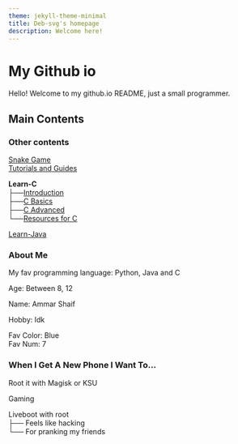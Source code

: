 ```yaml
---
theme: jekyll-theme-minimal
title: Deb-svg's homepage
description: Welcome here!
---
```

# My Github io

Hello! Welcome to my github.io README,
just a small programmer.

## Main Contents
### Other contents
[Snake Game](https://deb-svg.github.io/snakegame.html) <br>
[Tutorials and Guides](https://deb-svg.github.io/tutorandguides.html)

**Learn-C** <br>
├──[Introduction](https://deb-svg.github.io/learn-c-introduction.html) <br>
├──[C Basics](https://deb-svg.github.io/learn-c-basics.html) <br>
├──[C Advanced](https://deb-svg.github.io/learn-c-advanced.html) <br>
└──[Resources for C](https://deb-svg.github.io/learn-c-resources.html)

[Learn-Java](https://deb-svg.github.io/learn-jv-intro.html)

### About Me
My fav programming language: Python, Java and C

Age: Between 8, 12

Name: Ammar Shaif

Hobby: Idk

Fav Color: Blue <br>
Fav Num: 7 <br>

### When I Get A New Phone I Want To...
Root it with Magisk or KSU

Gaming

Liveboot with root <br>
├── Feels like hacking <br>
└── For pranking my friends
